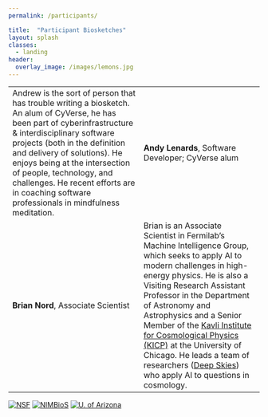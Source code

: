 ```yaml
---
permalink: /participants/

title:  "Participant Biosketches"
layout: splash
classes:
  - landing
header:
  overlay_image: /images/lemons.jpg
---
```


<table class="table">
  <tbody>
    <tr class="active">
      <td colspan="2">Andrew is the sort of person that has trouble writing a biosketch. An alum of CyVerse, he has been part of cyberinfrastructure & interdisciplinary software projects (both in the definition and delivery of solutions). He enjoys being at the intersection of people, technology, and challenges. He recent efforts are in coaching software professionals in mindfulness meditation.</td>
      <td><b>Andy Lenards</b>, Software Developer; CyVerse alum</td>
    </tr>
    <tr class="active">
      <td><b>Brian Nord</b>, Associate Scientist</td>
      <td colspan="2">Brian is an Associate Scientist in Fermilab’s Machine Intelligence Group, which seeks to apply AI to modern challenges in high-energy physics. He is also a Visiting Research Assistant Professor in the Department of Astronomy and Astrophysics and a Senior Member of the <a href="http://kicp.uchicago.edu/">Kavli Institute for Cosmological Physics (KICP)</a> at the University of Chicago. He leads a team of researchers (<a href="https://deepskieslab.com/">Deep Skies</a>) who apply AI to questions in cosmology.</td>
    </tr>
  </tbody>
</table>

[![NSF](/images/nsf.png)](https://www.nsf.gov/awardsearch/showAward?AWD_ID=1839307&HistoricalAwards=false)
[![NIMBioS](/images/nimbios.png)](http://www.nimbios.org/)
[![U. of Arizona](/images/ua.png)](https://www.arizona.edu/)
